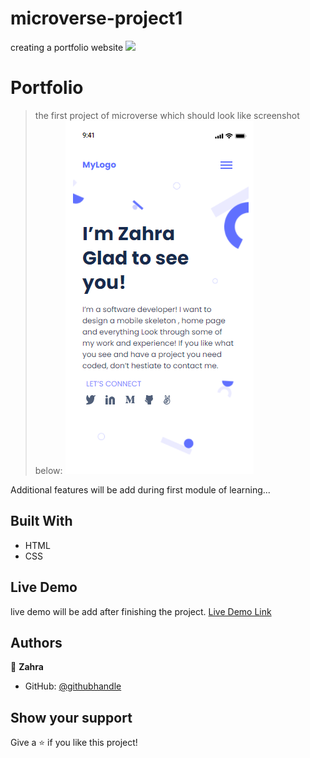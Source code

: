 # microverse-project1
 creating a portfolio website
![](https://img.shields.io/badge/Microverse-blueviolet)

# Portfolio

> the first project of microverse which should look like screenshot below:
![screenshot](screenshot.png)

Additional features will be add during first module of learning...

## Built With

- HTML
- CSS

## Live Demo
live demo will be add after finishing the project.
[Live Demo Link](https://livedemo.com)


## Authors

👤 **Zahra**

- GitHub: [@githubhandle](https://github.com/ZahraArshia)

## Show your support

Give a ⭐️ if you like this project!
